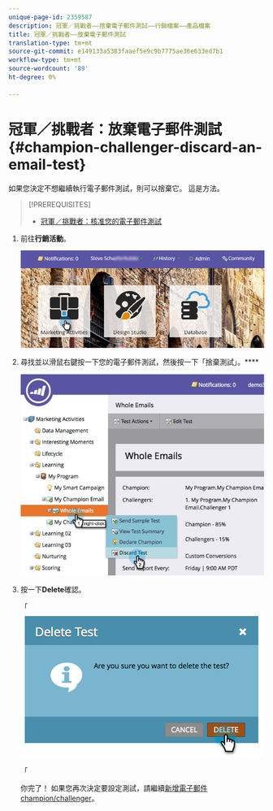```yaml
---
unique-page-id: 2359587
description: 冠軍／挑戰者——捨棄電子郵件測試——行銷檔案——產品檔案
title: 冠軍／挑戰者——放棄電子郵件測試
translation-type: tm+mt
source-git-commit: e149133a5383faaef5e9c9b7775ae36e633ed7b1
workflow-type: tm+mt
source-wordcount: '89'
ht-degree: 0%

---
```



# 冠軍／挑戰者：放棄電子郵件測試{#champion-challenger-discard-an-email-test}

如果您決定不想繼續執行電子郵件測試，則可以捨棄它。 這是方法。

>[!PREREQUISITES]
>
>* [冠軍／挑戰者：核准您的電子郵件測試](champion-challenger-approve-your-email-test.md)

>



1. 前往&#x200B;**行銷活動**。

   ![](assets/login-marketing-activities-3.png)

1. 尋找並以滑鼠右鍵按一下您的電子郵件測試，然後按一下「捨棄測試」。****

   ![](assets/champion5.jpg)

1. 按一下&#x200B;**Delete**&#x200B;確認。

   「 ![](assets/image2014-9-15-14-3a17-3a11.png)

   「

   你完了！ 如果您再次決定要設定測試，請繼續[新增電子郵件champion/challenger](add-an-email-champion-challenger.md)。

